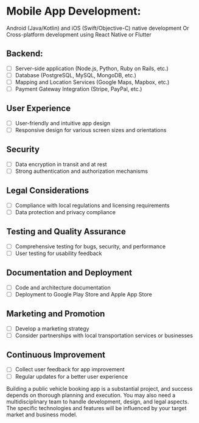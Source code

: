 # Mobile App Development:

Android (Java/Kotlin) and iOS (Swift/Objective-C) native development
Or Cross-platform development using React Native or Flutter

## Backend:
 - [ ] Server-side application (Node.js, Python, Ruby on Rails, etc.)
 - [ ] Database (PostgreSQL, MySQL, MongoDB, etc.)
 - [ ] Mapping and Location Services (Google Maps, Mapbox, etc.)
 - [ ] Payment Gateway Integration (Stripe, PayPal, etc.)
## User Experience
 - [ ] User-friendly and intuitive app design
 - [ ] Responsive design for various screen sizes and orientations
## Security
 - [ ] Data encryption in transit and at rest
 - [ ] Strong authentication and authorization mechanisms
## Legal Considerations
 - [ ] Compliance with local regulations and licensing requirements
 - [ ] Data protection and privacy compliance
## Testing and Quality Assurance
 - [ ] Comprehensive testing for bugs, security, and performance
 - [ ] User testing for usability feedback
## Documentation and Deployment
 - [ ] Code and architecture documentation
 - [ ] Deployment to Google Play Store and Apple App Store
## Marketing and Promotion
 - [ ] Develop a marketing strategy
 - [ ] Consider partnerships with local transportation services or businesses
## Continuous Improvement
 - [ ] Collect user feedback for app improvement
 - [ ] Regular updates for a better user experience

Building a public vehicle booking app is a substantial project, and success depends on thorough planning and execution.
You may also need a multidisciplinary team to handle development, design, and legal aspects. 
The specific technologies and features will be influenced by your target market and business model.
